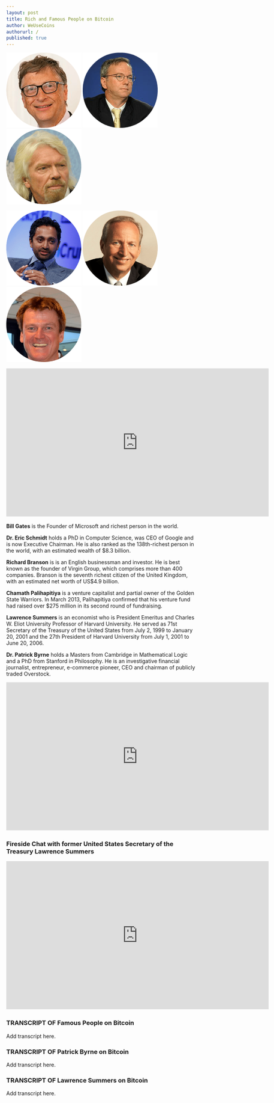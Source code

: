 ```yaml
---
layout: post
title: Rich and Famous People on Bitcoin
author: WeUseCoins
authorurl: /
published: true
---
```


<p><img src="/images/bill-gates-bitcoin.png" alt="Bill Gates"> <img src="/images/eric-schmidt-bitcoin.png" alt="Eric Schmidt"> <img src="/images/richard-branson-bitcoin.png" alt="Richard Branson">
<p><img src="/images/chamath-palihapitiya-bitcoin.png" alt="Chamath Palihapitiya"> <img src="/images/lawrence-summers-bitcoin.png" alt="Lawrence Summers"> <img src="/images/patrick-byrne-bitcoin.png" alt="Patrick Byrne">

<center><iframe width="700" height="394" src="https://www.youtube.com/embed/pWkbXEz9UQU" frameborder="0" allowfullscreen></iframe></center>

<p><b>Bill Gates</b> is the Founder of Microsoft and richest person in the world.
<p><b>Dr. Eric Schmidt</b> holds a PhD in Computer Science, was CEO of Google and is now Executive Chairman. He is also ranked as the 138th-richest person in the world, with an estimated wealth of $8.3 billion.
<p><b>Richard Branson</b> is  is an English businessman and investor. He is best known as the founder of Virgin Group, which comprises more than 400 companies. Branson is the seventh richest citizen of the United Kingdom, with an estimated net worth of US$4.9 billion.
<p><b>Chamath Palihapitiya</b> is a venture capitalist and partial owner of the Golden State Warriors. In March 2013, Palihapitiya confirmed that his venture fund had raised over $275 million in its second round of fundraising.
<p><b>Lawrence Summers</b> is an economist who is President Emeritus and Charles W. Eliot University Professor of Harvard University. He served as 71st Secretary of the Treasury of the United States from July 2, 1999 to January 20, 2001 and the 27th President of Harvard University from July 1, 2001 to June 20, 2006.
<p><b>Dr. Patrick Byrne</b> holds a Masters from Cambridge in Mathematical Logic and a PhD from Stanford in Philosophy. He is an investigative financial journalist, entrepreneur, e-commerce pioneer, CEO and chairman of publicly traded Overstock.

<center><iframe width="700" height="394" src="https://www.youtube.com/embed/UVGq0zaZsNg" frameborder="0" allowfullscreen></iframe></center>

### Fireside Chat with former United States Secretary of the Treasury Lawrence Summers

<center><iframe width="700" height="394" src="https://www.youtube.com/embed/IKHvglt89VQ" frameborder="0" allowfullscreen></iframe></center>

### TRANSCRIPT OF Famous People on Bitcoin
<p>Add transcript here.

### TRANSCRIPT OF Patrick Byrne on Bitcoin
<p>Add transcript here.

### TRANSCRIPT OF Lawrence Summers on Bitcoin
<p>Add transcript here.